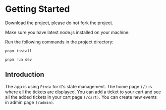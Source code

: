 # Getting Started

Download the project, please do not fork the project.

Make sure you have latest node.js installed on your machine.

Run the following commands in the project directory:

```pnpm install```

```pnpm run dev```

## Introduction

The app is using `Pinia` for it's state management. The home page `(/)` is where all the tickets are displayed. You can add a ticket to your cart and see all the added tickets in your cart page `(/cart)`. You can create new events in admin page `(/admin)`.
